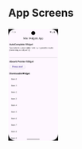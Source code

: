 ## App Screens

<div style= "display : flex ; justify-content: space-between ; margin : 20px 0px">
<img src = "screens/Screenshot_1758918272.png" width = "100px">
</div>
